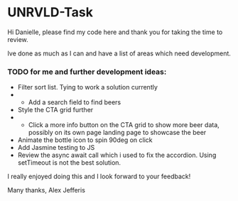 # UNRVLD-Task

Hi Danielle, please find my code here and thank you for taking the time to review.

Ive done as much as I can and have a list of areas which need development.

### TODO for me and further development ideas:

- Filter sort list. Tying to work a solution currently
- - Add a search field to find beers
- Style the CTA grid further
- - Click a more info button on the CTA grid to show more beer data, possibly on its own page landing page to showcase the beer
- Animate the bottle icon to spin 90deg on click
- Add Jasmine testing to JS
- Review the async await call which i used to fix the accordion. Using setTimeout is not the best solution.

I really enjoyed doing this and I look forward to your feedback!

Many thanks, Alex Jefferis
